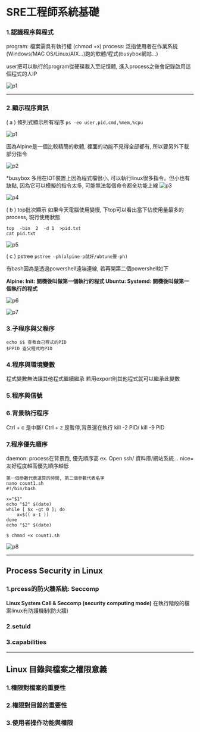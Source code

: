 # SRE工程師系統基礎
### 1.認識程序與程式
program: 檔案需具有執行權 (chmod +x)
process: 泛指使用者在作業系統(Windows/MAC OS/Linux/AIX…)跑的軟體/程式(busybox網站…)

user把可以執行的program從硬碟載入至記憶體, 進入process之後會記錄啟用這個程式的人IP

![p1](https://i.imgur.com/22dy8xn.jpg)

-----

### 2.顯示程序資訊
( a ) 條列式顯示所有程序
`ps -eo user,pid,cmd,%mem,%cpu`

![p1](https://i.imgur.com/vn9Y7q1.png)

因為Alpine是一個比較精簡的軟體, 裡面的功能不見得全部都有, 所以要另外下載部分指令
 
![p2](https://i.imgur.com/IxBEhhv.png)

*busybox 多用在IOT裝置上因為程式檔很小, 可以執行linux很多指令。但小也有缺點, 因為它可以模擬的指令太多, 可能無法每個命令都全功能上線
![p3](https://i.imgur.com/ZL5OxcW.png)

![p4](https://i.imgur.com/H5sEe9f.png)

( b ) top批次顯示
如果今天電腦使用變慢, 下top可以看出當下佔使用量最多的process, 現行使用狀態
```
top  -bin  2  -d 1  >pid.txt
cat pid.txt
```
![p5](https://i.imgur.com/9Q5x2zL.png)

( c ) pstree
`pstree –ph(alpine-p就好/ubtune要-ph)`

有bash因為是透過powershell遠端連線, 若再開第二個powershell如下

**Alpine: Init: 開機後叫做第一個執行的程式
Ubuntu: Systemd: 開機後叫做第一個執行的程式**

![p6](https://i.imgur.com/5IClU8g.png)

![p7](https://i.imgur.com/gxsK17A.png)

### 3.子程序與父程序
```
echo $$ 查我自己程式的PID
$PPID 查父程式的PID
```

### 4.程序與環境變數

程式變數無法讓其他程式繼續繼承
若用export則其他程式就可以繼承此變數

### 5.程序與信號
### 6.背景執行程序

Ctrl + c 是中斷/ Ctrl + z 是暫停,背景還在執行
kill -2 PID/ kill -9 PID

### 7.程序優先順序

daemon: process在背景跑, 優先順序高 ex. Open ssh/ 資料庫/網站系統...
nice=友好程度越高優先順序越低
```
第一個參數代表運算的時間, 第二個參數代表名字
nano count1.sh 
#!/bin/bash

x="$1"
echo "$2" $(date)
while [ $x -gt 0 ]; do
    x=$(( x-1 ))
done
echo "$2" $(date) 

$ chmod +x count1.sh
```

![p8](https://i.imgur.com/V27G8lN.png)


-----------

## Process Security in Linux
### 1.prcess的防火牆系統: Seccomp
**Linux System Call & Seccomp (security computing mode)**
在執行階段的檔案linux有防護機制(防火牆) 
### 2.setuid
### 3.capabilities

-----------

## Linux 目錄與檔案之權限意義
### 1.權限對檔案的重要性
### 2.權限對目錄的重要性
### 3.使用者操作功能與權限